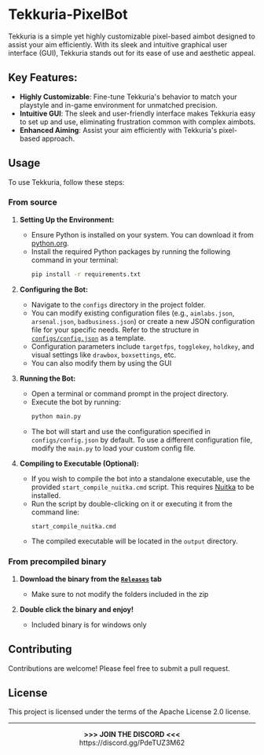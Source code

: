 # Tekkuria-PixelBot
Tekkuria is a simple yet highly customizable pixel-based aimbot designed to assist your aim efficiently. With its sleek and intuitive graphical user interface (GUI), Tekkuria stands out for its ease of use and aesthetic appeal.

## Key Features:

- **Highly Customizable**: Fine-tune Tekkuria's behavior to match your playstyle and in-game environment for unmatched precision.
- **Intuitive GUI**: The sleek and user-friendly interface makes Tekkuria easy to set up and use, eliminating frustration common with complex aimbots.
- **Enhanced Aiming**: Assist your aim efficiently with Tekkuria's pixel-based approach.

## Usage
To use Tekkuria, follow these steps:

### From source
1. **Setting Up the Environment:**
   - Ensure Python is installed on your system. You can download it from [python.org](https://www.python.org/downloads/).
   - Install the required Python packages by running the following command in your terminal:
     ```sh
     pip install -r requirements.txt
     ```

2. **Configuring the Bot:**
   - Navigate to the `configs` directory in the project folder.
   - You can modify existing configuration files (e.g., `aimlabs.json`, `arsenal.json`, `badbusiness.json`) or create a new JSON configuration file for your specific needs. Refer to the structure in [`configs/config.json`](configs/config.json) as a template.
   - Configuration parameters include `targetfps`, `togglekey`, `holdkey`, and visual settings like `drawbox`, `boxsettings`, etc.
   - You can also modify them by using the GUI

3. **Running the Bot:**
   - Open a terminal or command prompt in the project directory.
   - Execute the bot by running:
     ```sh
     python main.py
     ```
   - The bot will start and use the configuration specified in `configs/config.json` by default. To use a different configuration file, modify the `main.py` to load your custom config file.

4. **Compiling to Executable (Optional):**
   - If you wish to compile the bot into a standalone executable, use the provided `start_compile_nuitka.cmd` script. This requires [Nuitka](https://nuitka.net/) to be installed.
   - Run the script by double-clicking on it or executing it from the command line:
     ```cmd
     start_compile_nuitka.cmd
     ```
   - The compiled executable will be located in the `output` directory.

### From precompiled binary
1. **Download the binary from the [`Releases`](https://github.com/LUXTACO/Tekkuria-PixelBot/releases) tab**
   - Make sure to not modify the folders included in the zip
    
3. **Double click the binary and enjoy!**
   - Included binary is for windows only
     
## Contributing

Contributions are welcome! Please feel free to submit a pull request.

## License

This project is licensed under the terms of the Apache License 2.0 license.

---
<p align="center" >
  <b> >>> JOIN THE DISCORD <<< </b>
    <br>
  https://discord.gg/PdeTUZ3M62
</p>
